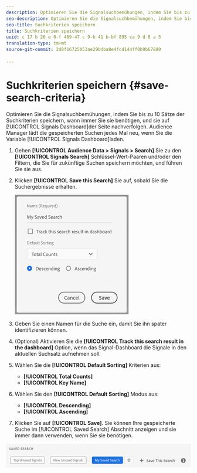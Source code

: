 ```yaml
---
description: Optimieren Sie die Signalsuchbemühungen, indem Sie bis zu 10 Sätze der Suchkriterien speichern, wann immer Sie sie benötigen, und sie im Dashboard nachverfolgen. Audience Manager lädt die gespeicherten Suchen jedes Mal neu, wenn Sie das Dashboard laden.
seo-description: Optimieren Sie die Signalsuchbemühungen, indem Sie bis zu 10 Sätze der Suchkriterien speichern, wann immer Sie sie benötigen, und sie im Dashboard nachverfolgen. Audience Manager lädt die gespeicherten Suchen jedes Mal neu, wenn Sie das Dashboard laden.
seo-title: Suchkriterien speichern
title: Suchkriterien speichern
uuid: c 17 b 26 e 0-f 489-47 c 9-b 41 b-bf 895 ca 9 d 8 a 5
translation-type: tm+mt
source-git-commit: 3d8f16725053ae29bdba8e4fcd144ff0b9b67880

---
```



# Suchkriterien speichern {#save-search-criteria}

Optimieren Sie die Signalsuchbemühungen, indem Sie bis zu 10 Sätze der Suchkriterien speichern, wann immer Sie sie benötigen, und sie auf [!UICONTROL Signals Dashboard]der Seite nachverfolgen. Audience Manager lädt die gespeicherten Suchen jedes Mal neu, wenn Sie die Variable [!UICONTROL Signals Dashboard]laden.

1. Gehen **[!UICONTROL Audience Data > Signals > Search]** Sie zu den **[!UICONTROL Signals Search]** Schlüssel-Wert-Paaren und/oder den Filtern, die Sie für zukünftige Suchen speichern möchten, und führen Sie sie aus.
1. Klicken **[!UICONTROL Save this Search]** Sie auf, sobald Sie die Suchergebnisse erhalten.

   ![Schrittergebnis](assets/save-search-criteria.png)
1. Geben Sie einen Namen für die Suche ein, damit Sie ihn später identifizieren können.
1. (Optional) Aktivieren Sie die **[!UICONTROL Track this search result in the dashboard]** Option, wenn das Signal-Dashboard die Signale in den aktuellen Suchsatz aufnehmen soll.
1. Wählen Sie die **[!UICONTROL Default Sorting]** Kriterien aus:
   * **[!UICONTROL Total Counts]**
   * **[!UICONTROL Key Name]**
1. Wählen Sie den **[!UICONTROL Default Sorting]** Modus aus:
   * **[!UICONTROL Descending]**
   * **[!UICONTROL Ascending]**
1. Klicken Sie auf **[!UICONTROL Save]**. Sie können Ihre gespeicherte Suche im [!UICONTROL Saved Search] Abschnitt anzeigen und sie immer dann verwenden, wenn Sie sie benötigen.

![gespeicherte Suche](assets/saved-search.png)
